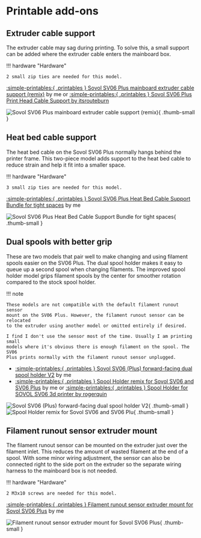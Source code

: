 # Printable add-ons

## Extruder cable support

The extruder cable may sag during printing. To solve this, a small support can
be added where the extruder cable enters the mainboard box.

!!! hardware "Hardware"

    2 small zip ties are needed for this model.

[:simple-printables:{ .printables } Sovol SV06 Plus mainboard extruder cable support (remix)][mainboard-cable-support] by me
or
[:simple-printables:{ .printables } Sovol SV06 Plus Print Head Cable Support by itsrouteburn][itsrouteburn-mainboard-cable-support]

![Sovol SV06 Plus mainboard extruder cable support (remix)][photo-mainboard-cable-support]{ .thumb-small }

## Heat bed cable support

The heat bed cable on the Sovol SV06 Plus normally hangs behind the printer
frame. This two-piece model adds support to the heat bed cable to reduce strain
and help it fit into a smaller space.

!!! hardware "Hardware"

    3 small zip ties are needed for this model.

[:simple-printables:{ .printables } Sovol SV06 Plus Heat Bed Cable Support Bundle for tight spaces][heat-bed-cable-support] by me

![Sovol SV06 Plus Heat Bed Cable Support Bundle for tight spaces][photo-heat-bed-cable-support]{ .thumb-small }

## Dual spools with better grip

These are two models that pair well to make changing and using filament spools
easier on the SV06 Plus. The dual spool holder makes it easy to queue up a
second spool when changing filaments. The improved spool holder model grips
filament spools by the center for smoother rotation compared to the stock spool
holder.

!!! note

    These models are not compatible with the default filament runout sensor
    mount on the SV06 Plus. However, the filament runout sensor can be relocated
    to the extruder using another model or omitted entirely if desired.

    I find I don't use the sensor most of the time. Usually I am printing small
    models where it's obvious there is enough filament on the spool. The SV06
    Plus prints normally with the filament runout sensor unplugged.

* [:simple-printables:{ .printables } Sovol SV06 (Plus) forward-facing dual spool holder V2][dual-spool-holder] by me
* [:simple-printables:{ .printables } Spool Holder remix for Sovol SV06 and SV06 Plus][spool-holder-remix] by me
  or [:simple-printables:{ .printables } Spool Holder for SOVOL SV06 3d printer by rogerquin][rogerquin-spool-holder]

![Sovol SV06 (Plus) forward-facing dual spool holder V2][photo-dual-spool-holder]{ .thumb-small }
![Spool Holder remix for Sovol SV06 and SV06 Plu][photo-spool-holder-remix]{ .thumb-small }

## Filament runout sensor extruder mount

The filament runout sensor can be mounted on the extruder just over the filament
inlet. This reduces the amount of wasted filament at the end of a spool. With
some minor wiring adjustment, the sensor can also be connected right to the side
port on the extruder so the separate wiring harness to the mainboard box is not
needed.

!!! hardware "Hardware"

    2 M3x10 screws are needed for this model.

[:simple-printables:{ .printables } Filament runout sensor extruder mount for Sovol SV06 Plus][runout-sensor-mount] by me

![Filament runout sensor extruder mount for Sovol SV06 Plus][photo-runout-sensor-mount]{ .thumb-small }


[dual-spool-holder]: https://www.printables.com/model/669121
[heat-bed-cable-support]: https://www.printables.com/model/584534
[mainboard-cable-support]: https://www.printables.com/model/689656
[itsrouteburn-mainboard-cable-support]: https://www.printables.com/model/689656
[photo-dual-spool-holder]: https://raw.githubusercontent.com/smkent/monoscad/main/sovol-sv06-plus/dual-spool-holder/images/publish/photo-spools-front.jpg
[photo-heat-bed-cable-support]: https://raw.githubusercontent.com/smkent/monoscad/main/sovol-sv06-plus/heat-bed-cable-support/images/publish/v2-photo1.jpg
[photo-mainboard-cable-support]: https://raw.githubusercontent.com/smkent/monoscad/main/sovol-sv06-plus/mainboard-cable-support/images/readme/photo-installed.jpg
[photo-runout-sensor-mount]: https://raw.githubusercontent.com/smkent/monoscad/main/sovol-sv06-plus/extruder-runout-mount/images/publish/photo1.jpg
[photo-spool-holder-remix]: https://raw.githubusercontent.com/smkent/monoscad/main/sovol-sv06-plus/spool-holder-remix/images/readme/spin-video.gif
[rogerquin-spool-holder]: https://www.printables.com/model/409684-spool-holder-for-sovol-sv06-3d-printer
[runout-sensor-mount]: https://www.printables.com/model/669108
[spool-holder-remix]: https://www.printables.com/model/669125
